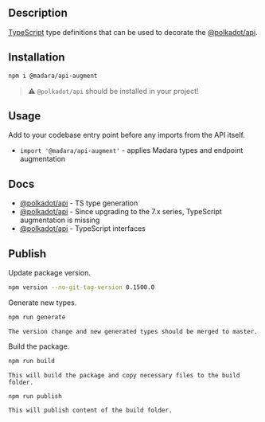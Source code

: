 ## Description

<a href="http://www.typescriptlang.org" target="_blank">TypeScript</a> type definitions that can be used to decorate the <a href="https://www.npmjs.com/package/@polkadot/api" target="_blank">@polkadot/api</a>.

## Installation

```bash
npm i @madara/api-augment
```

> :warning: `@polkadot/api` should be installed in your project!

## Usage

Add to your codebase entry point before any imports from the API itself.

- `import '@madara/api-augment'` - applies Madara types and endpoint augmentation

## Docs

- <a href="https://polkadot.js.org/docs/api/examples/promise/typegen/" target="_blank">@polkadot/api</a> - TS type generation
- <a href="https://polkadot.js.org/docs/api/FAQ/#since-upgrading-to-the-7x-series-typescript-augmentation-is-missing" target="_blank">@polkadot/api</a> - Since upgrading to the 7.x series, TypeScript augmentation is missing
- <a href="https://polkadot.js.org/docs/api/start/typescript" target="_blank">@polkadot/api</a> - TypeScript interfaces

## Publish

Update package version.

```bash
npm version --no-git-tag-version 0.1500.0
```

Generate new types.

```bash
npm run generate
```

`The version change and new generated types should be merged to master.`

Build the package.

```bash
npm run build
```

`This will build the package and copy necessary files to the build folder.`

```bash
npm run publish
```

`This will publish content of the build folder.`
